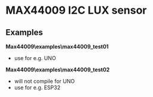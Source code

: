 
# MAX44009 I2C LUX sensor

## Examples

**Max44009\examples\max44009_test01**
- use for e.g. UNO

**Max44009\examples\max44009_test02**
- will not compile for UNO
- use for e.g. ESP32


